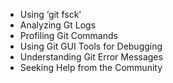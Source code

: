 - Using ‘git fsck’
- Analyzing Gt Logs
- Profiling Git Commands
- Using Git GUI Tools for Debugging
- Understanding Git Error Messages
- Seeking Help from the Community
